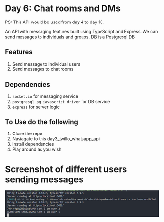 # Day 6: Chat rooms and DMs 

PS: This API would be used from day 4 to day 10.

An API with messaging features built using TypeScript and Express. We can send messages to individuals and groups. DB is a Postgresql DB

## Features

1. Send message to individual users
2. Send messages to chat rooms

## Dependencies

1. `socket.io` for messaging service
1. `postgresql pg javascript driver` for DB service
2. `express` for server logic

## To Use do the following

1. Clone the repo
2. Naviagate to this day3_twillo_whatsapp_api
3. install dependencies
6. Play around as you wish

# Screenshot of different users sending messages

![Screenshot of different users sending messages](./screenshots/day5_two_users_sending_messages.PNG)
